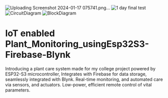 ![Uploading Screenshot 2024-01-17 075741.png…]()
![1 day final test](https://github.com/halloemon/IoTPlant_Monitoring_using_Esp32S3-firebase-blynk/assets/69248512/fc0174b4-e227-4705-a07d-062e2e876cf9)
![CircuitDiagram](https://github.com/halloemon/IoTPlant_Monitoring_using_Esp32S3-firebase-blynk/assets/69248512/2b85fad5-6742-4b78-8149-35844ef985f8)
![BlockDiagram](https://github.com/halloemon/IoTPlant_Monitoring_using_Esp32S3-firebase-blynk/assets/69248512/bb2b130c-fda9-4c9e-a7ad-ff4c11399193)
# IoT enabled Plant_Monitoring_usingEsp32S3-Firebase-Blynk
 Introducing a plant care system made for my college project powered by ESP32-S3 microcontroller, Integrates with Firebase for data storage, seamlessly integrated with Blynk. Real-time monitoring, and automated care via sensors, and actuators. Low-power, efficient remote control of vital parameters. 
